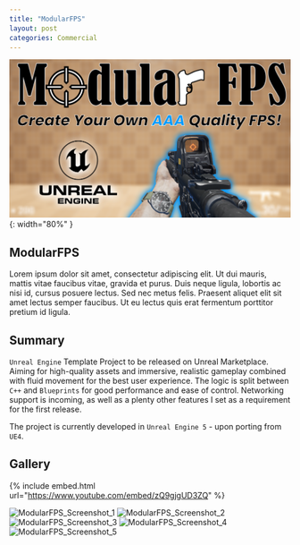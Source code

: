 ```yaml
---
title: "ModularFPS"
layout: post
categories: Commercial
---
```


![ModularFPS_Thumbnail](/assets/img/modularfps/modularfps_thumbnail.png){: width="80%" }

## ModularFPS

Lorem ipsum dolor sit amet, consectetur adipiscing elit. Ut dui mauris, mattis vitae faucibus vitae,
gravida
et purus. Duis neque ligula, lobortis ac nisi id, cursus posuere lectus. Sed nec metus felis.
Praesent
aliquet elit sit amet lectus semper faucibus. Ut eu lectus quis erat fermentum porttitor pretium id
ligula.


## Summary

`Unreal Engine` Template Project to be released on Unreal Marketplace. Aiming for high-quality assets and immersive,
realistic gameplay combined with fluid movement for the best user experience. The logic is split between `C++` and
`Blueprints` for good performance and ease of control. Networking support is incoming, as well as a plenty other
features I set as a requirement for the first release.

The project is currently developed in `Unreal Engine 5` - upon porting from `UE4`.

## Gallery

{% include embed.html url="https://www.youtube.com/embed/zQ9gjgUD3ZQ" %}

![ModularFPS_Screenshot_1](/assets/img/modularfps/Screenshot_1.png)
![ModularFPS_Screenshot_2](/assets/img/modularfps/Screenshot_2.png)
![ModularFPS_Screenshot_3](/assets/img/modularfps/Screenshot_3.png)
![ModularFPS_Screenshot_4](/assets/img/modularfps/Screenshot_4.png)
![ModularFPS_Screenshot_5](/assets/img/modularfps/Screenshot_5.png)